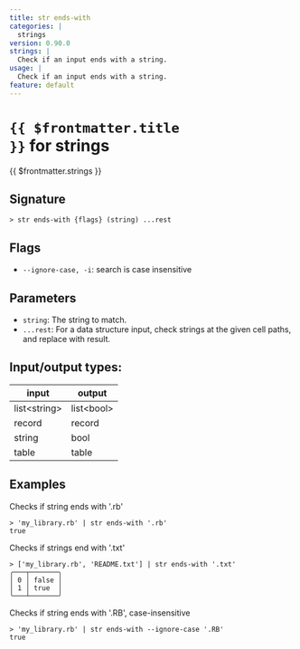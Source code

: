 ```yaml
---
title: str ends-with
categories: |
  strings
version: 0.90.0
strings: |
  Check if an input ends with a string.
usage: |
  Check if an input ends with a string.
feature: default
---
```


<!-- This file is automatically generated. Please edit the command in https://github.com/nushell/nushell instead. -->

# <code>{{ $frontmatter.title }}</code> for strings

<div class='command-title'>{{ $frontmatter.strings }}</div>

## Signature

`> str ends-with {flags} (string) ...rest`

## Flags

- `--ignore-case, -i`: search is case insensitive

## Parameters

- `string`: The string to match.
- `...rest`: For a data structure input, check strings at the given cell paths, and replace with result.

## Input/output types:

| input          | output       |
| -------------- | ------------ |
| list\<string\> | list\<bool\> |
| record         | record       |
| string         | bool         |
| table          | table        |

## Examples

Checks if string ends with '.rb'

```nushell
> 'my_library.rb' | str ends-with '.rb'
true
```

Checks if strings end with '.txt'

```nushell
> ['my_library.rb', 'README.txt'] | str ends-with '.txt'
╭───┬───────╮
│ 0 │ false │
│ 1 │ true  │
╰───┴───────╯

```

Checks if string ends with '.RB', case-insensitive

```nushell
> 'my_library.rb' | str ends-with --ignore-case '.RB'
true
```
